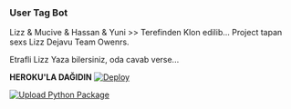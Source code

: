 ### User Tag Bot
Lizz & Mucive & Hassan & Yuni >> Terefinden Klon edilib...
Project tapan sexs Lizz Dejavu Team Owenrs.

Etrafli Lizz Yaza bilersiniz, oda cavab verse...


<b>HEROKU'LA DAĞIDIN</b>
[![Deploy](https://www.herokucdn.com/deploy/button.svg)](https://heroku.com/deploy?template=https://github.com/offlineflood/UserTagBot.git)

[![Upload Python Package](https://github.com/offlineflood/userbot123456790/actions/workflows/python-publish.yml/badge.svg)](https://github.com/offlineflood/userbot123456790/actions/workflows/python-publish.yml)
